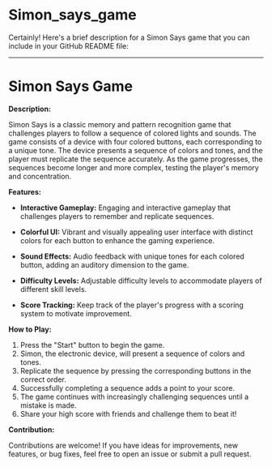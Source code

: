 # Simon_says_game
Certainly! Here's a brief description for a Simon Says game that you can include in your GitHub README file:

---

# Simon Says Game

**Description:**

Simon Says is a classic memory and pattern recognition game that challenges players to follow a sequence of colored lights and sounds. The game consists of a device with four colored buttons, each corresponding to a unique tone. The device presents a sequence of colors and tones, and the player must replicate the sequence accurately. As the game progresses, the sequences become longer and more complex, testing the player's memory and concentration.

**Features:**

- **Interactive Gameplay:** Engaging and interactive gameplay that challenges players to remember and replicate sequences.
  
- **Colorful UI:** Vibrant and visually appealing user interface with distinct colors for each button to enhance the gaming experience.
  
- **Sound Effects:** Audio feedback with unique tones for each colored button, adding an auditory dimension to the game.

- **Difficulty Levels:** Adjustable difficulty levels to accommodate players of different skill levels.

- **Score Tracking:** Keep track of the player's progress with a scoring system to motivate improvement.

**How to Play:**

1. Press the "Start" button to begin the game.
2. Simon, the electronic device, will present a sequence of colors and tones.
3. Replicate the sequence by pressing the corresponding buttons in the correct order.
4. Successfully completing a sequence adds a point to your score.
5. The game continues with increasingly challenging sequences until a mistake is made.
6. Share your high score with friends and challenge them to beat it!


**Contribution:**

Contributions are welcome! If you have ideas for improvements, new features, or bug fixes, feel free to open an issue or submit a pull request.


